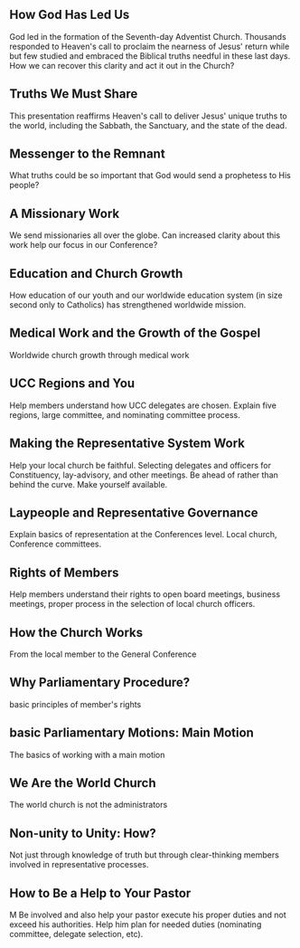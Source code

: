 
## How God Has Led Us

God led in the formation of the Seventh-day Adventist Church. Thousands responded to Heaven's call to proclaim the nearness of Jesus' return while but few studied and embraced the Biblical truths needful in these last days. How we can recover this clarity and act it out in the Church?

## Truths We Must Share

This presentation reaffirms Heaven's call to deliver Jesus' unique truths to the world, including the Sabbath, the Sanctuary, and the state of the dead.

## Messenger to the Remnant

What truths could be so important that God would send a prophetess to His people?

## A Missionary Work

We send missionaries all over the globe. Can increased clarity about this work help our focus in our Conference?

## Education and Church Growth

How education of our youth and our worldwide education system (in size second only to Catholics) has strengthened worldwide mission.

## Medical Work and the Growth of the Gospel

Worldwide church growth through medical work

## UCC Regions and You

Help members understand how UCC delegates are chosen. Explain five regions, large committee, and nominating committee process.

## Making the Representative System Work

Help your local church be faithful. Selecting delegates and officers for Constituency, lay-advisory, and other meetings. Be ahead of rather than behind the curve. Make yourself available.

## Laypeople and Representative Governance

Explain basics of representation at the Conferences	level. Local church, Conference committees.

## Rights of Members

Help members understand their rights to open board meetings, business meetings, proper process in the selection of local church officers.

## How the Church Works

From the local member to the General Conference

## Why Parliamentary Procedure?

basic principles of member's rights

## basic Parliamentary Motions: Main Motion

The basics of working with a main motion

## We Are the World Church

The world church is not the administrators

## Non-unity to Unity: How?

Not just through knowledge of truth but through clear-thinking members involved in representative processes.

## How to Be a Help to Your Pastor
M
Be involved and also help your pastor execute his proper duties and not exceed his authorities. Help him plan for needed duties (nominating committee, delegate selection, etc).
